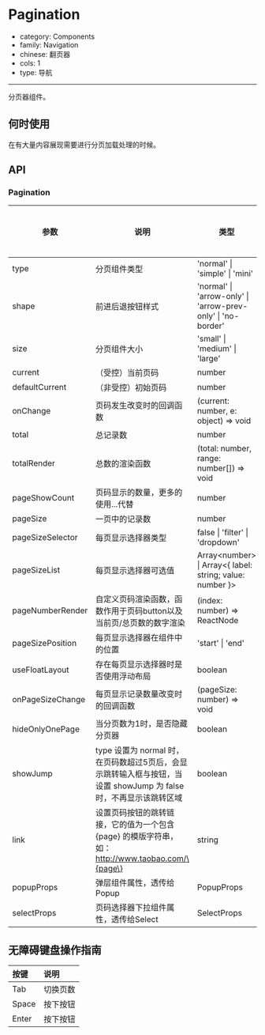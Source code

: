 # Pagination

-   category: Components
-   family: Navigation
-   chinese: 翻页器
-   cols: 1
-   type: 导航

---

分页器组件。

## 何时使用

在有大量内容展现需要进行分页加载处理的时候。

## API

### Pagination

| 参数             | 说明                                                                                                              | 类型                                                         | 默认值          | 是否必填 |
| ---------------- | ----------------------------------------------------------------------------------------------------------------- | ------------------------------------------------------------ | --------------- | -------- |
| type             | 分页组件类型                                                                                                      | 'normal' \| 'simple' \| 'mini'                               | 'normal'        |          |
| shape            | 前进后退按钮样式                                                                                                  | 'normal' \| 'arrow-only' \| 'arrow-prev-only' \| 'no-border' | 'normal'        |          |
| size             | 分页组件大小                                                                                                      | 'small' \| 'medium' \| 'large'                               | 'medium'        |          |
| current          | （受控）当前页码                                                                                                  | number                                                       | 1               |          |
| defaultCurrent   | （非受控）初始页码                                                                                                | number                                                       | 1               |          |
| onChange         | 页码发生改变时的回调函数                                                                                          | (current: number, e: object) => void                         | -               |          |
| total            | 总记录数                                                                                                          | number                                                       | 100             |          |
| totalRender      | 总数的渲染函数                                                                                                    | (total: number, range: number[]) => void                     | -               |          |
| pageShowCount    | 页码显示的数量，更多的使用...代替                                                                                 | number                                                       | 5               |          |
| pageSize         | 一页中的记录数                                                                                                    | number                                                       | 10              |          |
| pageSizeSelector | 每页显示选择器类型                                                                                                | false \| 'filter' \| 'dropdown'                              | false           |          |
| pageSizeList     | 每页显示选择器可选值                                                                                              | Array\<number> \| Array\<{ label: string; value: number }>   | [5, 10, 20]     |          |
| pageNumberRender | 自定义页码渲染函数，函数作用于页码button以及当前页/总页数的数字渲染                                               | (index: number) => ReactNode                                 | index =\> index |          |
| pageSizePosition | 每页显示选择器在组件中的位置                                                                                      | 'start' \| 'end'                                             | 'start'         |          |
| useFloatLayout   | 存在每页显示选择器时是否使用浮动布局                                                                              | boolean                                                      | false           |          |
| onPageSizeChange | 每页显示记录数量改变时的回调函数                                                                                  | (pageSize: number) => void                                   | -               |          |
| hideOnlyOnePage  | 当分页数为1时，是否隐藏分页器                                                                                     | boolean                                                      | false           |          |
| showJump         | type 设置为 normal 时，在页码数超过5页后，会显示跳转输入框与按钮，当设置 showJump 为 false 时，不再显示该跳转区域 | boolean                                                      | true            |          |
| link             | 设置页码按钮的跳转链接，它的值为一个包含 \{page\} 的模版字符串，如：http://www.taobao.com/\{page\}                | string                                                       | -               |          |
| popupProps       | 弹层组件属性，透传给Popup                                                                                         | PopupProps                                                   | -               |          |
| selectProps      | 页码选择器下拉组件属性，透传给Select                                                                              | SelectProps                                                  | -               |          |

## 无障碍键盘操作指南

| 按键  | 说明     |
| :---- | :------- |
| Tab   | 切换页数 |
| Space | 按下按钮 |
| Enter | 按下按钮 |
